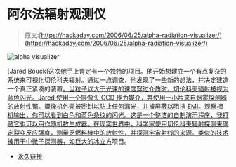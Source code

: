 # 阿尔法辐射观测仪

> 原文:[https://hackaday.com/2006/06/25/alpha-radiation-visualizer/](https://hackaday.com/2006/06/25/alpha-radiation-visualizer/)

![alpha visualizer](../Images/154cc95aa0e201e77056b59ac30ede66.png)

[Jared Bouck]这次他手上肯定有一个独特的项目。他开始想建立一个有点复杂的系统来可视化切伦科夫辐射。通过一点调查，他发现了一些新的想法，并决定建造一个真正紧凑的装置[。当粒子以大于光速的速度穿过介质时，切伦科夫辐射被视为蓝色闪光。Jared 使用一个摄像头 CCD 作为媒介，并使用一小片来自烟雾探测器的放射性镅。摄像机外壳被密封以防止任何漏光，并被屏蔽以阻挡 EMI。观察相机输出，你可以看到白色和蓝色条纹的闪光。这是一个整洁的自制演示程序，我打赌它也可以用作随机数生成器。在现实世界中，科学家使用切伦科夫辐射探测来确定裂变反应强度，测量乏燃料棒中的放射性，并探测宇宙射线的来源。类似的技术被用于中微子探测器，如巨大的](http://inventgeek.com/Projects/alpharad/overview.aspx)[冰立方](http://en.wikipedia.org/wiki/IceCube)项目。

*   [永久链接](http://inventgeek.com/Projects/alpharad/overview.aspx)